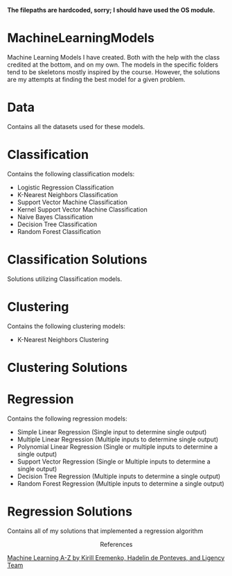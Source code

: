 **The filepaths are hardcoded, sorry; I should have used the OS module.**

# MachineLearningModels
Machine Learning Models I have created. Both with the help with the class credited at the bottom, and on my own. The models in the specific folders tend to be skeletons mostly inspired by the course. However, the solutions are my attempts at finding the best model for a given problem. 

# Data
Contains all the datasets used for these models.

# Classification
Contains the following classification models:
- Logistic Regression Classification
- K-Nearest Neighbors Classification
- Support Vector Machine Classification
- Kernel Support Vector Machine Classification
- Naive Bayes Classification
- Decision Tree Classification
- Random Forest Classification

# Classification Solutions
Solutions utilizing Classification models.

# Clustering
Contains the following clustering models:
- K-Nearest Neighbors Clustering

# Clustering Solutions

# Regression
Contains the following regression models:
- Simple Linear Regression (Single input to determine single output)
- Multiple Linear Regression (Multiple inputs to determine single output)
- Polynomial Linear Regression (Single or multiple inputs to determine a single output)
- Support Vector Regression (Single or Multiple inputs to determine a single output)
- Decision Tree Regression (Multiple inputs to determine a single output)
- Random Forest Regression (Multiple inputs to determine a single output)

# Regression Solutions
Contains all of my solutions that implemented a regression algorithm


<p align=center>References</p>

[Machine Learning A-Z by Kirill Eremenko, Hadelin de Ponteves, and Ligency Team](https://www.udemy.com/course/machinelearning/learn/lecture/19596438?start=1#overview)

